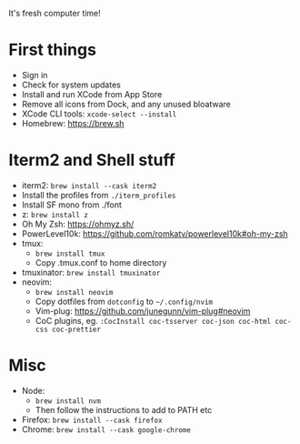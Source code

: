 It's fresh computer time!

# First things

- Sign in
- Check for system updates
- Install and run XCode from App Store
- Remove all icons from Dock, and any unused bloatware
- XCode CLI tools: `xcode-select --install`
- Homebrew: https://brew.sh

# Iterm2 and Shell stuff

- iterm2: `brew install --cask iterm2`
- Install the profiles from `./iterm_profiles`
- Install SF mono from ./font
- z: `brew install z`
- Oh My Zsh: https://ohmyz.sh/
- PowerLevel10k: https://github.com/romkatv/powerlevel10k#oh-my-zsh
- tmux:
  - `brew install tmux`
  - Copy .tmux.conf to home directory
- tmuxinator: `brew install tmuxinator`
- neovim:
  - `brew install neovim`
  - Copy dotfiles from `dotconfig` to `~/.config/nvim`
  - Vim-plug: https://github.com/junegunn/vim-plug#neovim
  - CoC plugins, eg. `:CocInstall coc-tsserver coc-json coc-html coc-css coc-prettier`

# Misc

- Node:
  - `brew install nvm`
  - Then follow the instructions to add to PATH etc
- Firefox: `brew install --cask firefox`
- Chrome: `brew install --cask google-chrome`
